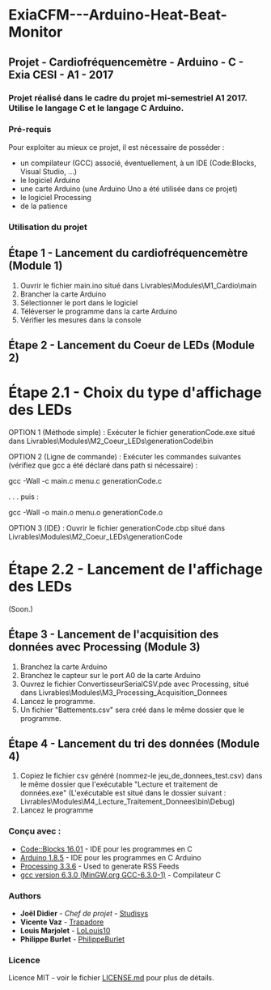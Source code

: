 # ExiaCFM---Arduino-Heat-Beat-Monitor
## Projet - Cardiofréquencemètre - Arduino - C - Exia CESI - A1 - 2017
### Projet réalisé dans le cadre du projet mi-semestriel A1 2017. Utilise le langage C et le langage C Arduino.



### Pré-requis

Pour exploiter au mieux ce projet, il est nécessaire de posséder :
- un compilateur (GCC) associé, éventuellement, à un IDE (Code:Blocks, Visual Studio, ...)
- le logiciel Arduino
- une carte Arduino (une Arduino Uno a été utilisée dans ce projet)
- le logiciel Processing
- de la patience


### Utilisation du projet

## Étape 1 - Lancement du cardiofréquencemètre (Module 1)

1) Ouvrir le fichier main.ino situé dans Livrables\Modules\M1_Cardio\main
2) Brancher la carte Arduino
3) Sélectionner le port dans le logiciel
4) Téléverser le programme dans la carte Arduino
5) Vérifier les mesures dans la console


## Étape 2 - Lancement du Coeur de LEDs (Module 2)

# Étape 2.1 - Choix du type d'affichage des LEDs

OPTION 1 (Méthode simple) : Exécuter le fichier generationCode.exe situé dans Livrables\Modules\M2_Coeur_LEDs\generationCode\bin

OPTION 2 (Ligne de commande) : Exécuter les commandes suivantes (vérifiez que gcc a été déclaré dans path si nécessaire) :

gcc -Wall -c main.c menu.c generationCode.c

. . . puis :

gcc -Wall -o main.o menu.o generationCode.o

OPTION 3 (IDE) : Ouvrir le fichier generationCode.cbp situé dans Livrables\Modules\M2_Coeur_LEDs\generationCode


# Étape 2.2 - Lancement de l'affichage des LEDs
(Soon.)


## Étape 3 - Lancement de l'acquisition des données avec Processing (Module 3)
1) Branchez la carte Arduino
2) Branchez le capteur sur le port A0 de la carte Arduino
3) Ouvrez le fichier ConvertisseurSerialCSV.pde avec Processing, situé dans Livrables\Modules\M3_Processing_Acquisition_Donnees
4) Lancez le programme.
5) Un fichier "Battements.csv" sera créé dans le même dossier que le programme.


## Étape 4 - Lancement du tri des données (Module 4)
1) Copiez le fichier csv généré (nommez-le jeu_de_donnees_test.csv) dans le même dossier que l'exécutable "Lecture et traitement de données.exe"
(L'exécutable est situé dans le dossier suivant : Livrables\Modules\M4_Lecture_Traitement_Donnees\bin\Debug)
2) Lancez le programme


### Conçu avec :

* [Code::Blocks 16.01](http://www.codeblocks.org/downloads) - IDE pour les programmes en C
* [Arduino 1.8.5](https://www.arduino.cc/en/Main/Software) - IDE pour les programmes en C Arduino
* [Processing 3.3.6](https://processing.org/download/) - Used to generate RSS Feeds
* [gcc version 6.3.0 (MinGW.org GCC-6.3.0-1)](https://gcc.gnu.org/) - Compilateur C

### Authors

* **Joël Didier** - *Chef de projet* - [Studisys](https://github.com/Studisys)
* **Vicente Vaz** - [Trapadore](https://github.com/Trapadore)
* **Louis Marjolet** - [LoLouis10](https://github.com/LoLouis10)
* **Philippe Burlet** - [PhilippeBurlet](https://github.com/PhilippeBurlet)


### Licence

Licence MIT - voir le fichier [LICENSE.md](LICENSE.md) pour plus de détails.
